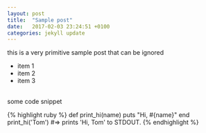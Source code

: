 ```yaml
---
layout: post
title:  "Sample post"
date:   2017-02-03 23:24:51 +0100
categories: jekyll update
---
```

this is a very primitive sample post that can be ignored

* item 1
* item 2
* item 3


<br/>
some code snippet

{% highlight ruby %}
def print_hi(name)
  puts "Hi, #{name}"
end
print_hi('Tom')
#=> prints 'Hi, Tom' to STDOUT.
{% endhighlight %}

